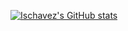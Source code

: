 [![Ischavez's GitHub stats](https://github-readme-stats.vercel.app/api?username=ischavez&count_private=true&show_icons=true&theme=synthwave&include_all_commits=true&count_private=true)](https://github.com/anuraghazra/github-readme-stats)
